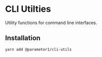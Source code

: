 # CLI Utilties
Utility functions for command line interfaces.

## Installation
```
yarn add @parameter1/cli-utils
```
